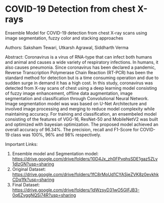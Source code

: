 # COVID-19 Detection from chest X-rays
Ensemble Model for COVID-19 detection from chest X-ray scans using image segmentation, fuzzy color and stacking approaches

Authors:
Saksham Tewari, 
Utkarsh Agrawal, 
Siddharth Verma

Abstract:
Coronavirus is a virus of RNA-type that can infect both humans and animal and causes a wide variety of respiratory infections. 
In humans, it also causes pneumonia. Since coronavirus has been declared a pandemic, Reverse Transcription Polymerase Chain Reaction (RT-PCR) 
has been the standard method for detection but is a time consuming operation and due to sudden surge in demand it has a high cost. 
In this study, coronavirus was detected from X-ray scans of chest using a deep learning model consisting of fuzzy image enhancement, 
offline data augmentation, image segmentation and classification through Convolutional Neural Network. Image segmentation model was was based on U-Net Architecture
and involved image processing and merging to reduce model complexity while maintaining accuracy. For training and classification, 
an ensembeled model consisting of the features of VGG-16, ResNet-50 and MobileNetV2 was built and optimized with bayesian optimization. 
The proposed model achieved an overall accuracy of 96.34%. The precision, recall and F1-Score for COVID-19 class was 100%, 96% and 98% respectively.

Important Links:
1) Ensemble model and Segmentation model: https://drive.google.com/drive/folders/10D4Jx_zh0FPvqhsSDE1gaz5ZLy1dIzGN?usp=sharing
2) Original Dataset: https://drive.google.com/drive/folders/1fC8rMoUd1CYASjeZVK8z0evkhkCDq1fk?usp=sharing
3) Final Dataset: https://drive.google.com/drive/folders/1dWzsyD31wO5GlFJB3-0q6ZvggNQSi74R?usp=sharing
